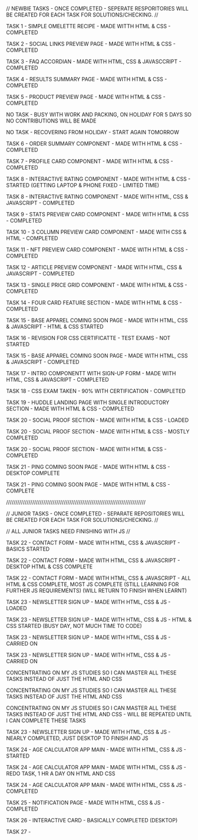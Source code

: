 // NEWBIE TASKS - ONCE COMPLETED - SEPERATE RESPORITORIES WILL BE CREATED FOR EACH TASK FOR SOLUTIONS/CHECKING. //

TASK 1 - SIMPLE OMELETTE RECIPE - MADE WITTH HTML & CSS - COMPLETED

TASK 2 - SOCIAL LINKS PREVIEW PAGE - MADE WITH HTML & CSS - COMPLETED

TASK 3 - FAQ ACCORDIAN - MADE WITH HTML, CSS & JAVASCCRIPT - COMPLETED

TASK 4 - RESULTS SUMMARY PAGE - MADE WITH HTML & CSS - COMPLETED

TASK 5 - PRODUCT PREVIEW PAGE - MADE WITH HTML & CSS - COMPLETED

NO TASK - BUSY WITH WORK AND PACKING, ON HOLIDAY FOR 5 DAYS SO NO CONTRIBUTIONS WILL BE MADE

NO TASK - RECOVERING FROM HOLIDAY - START AGAIN TOMORROW

TASK 6 - ORDER SUMMARY COMPONENT - MADE WITH HTML & CSS - COMPLETED

TASK 7 - PROFILE CARD COMPONENT - MADE WITH HTML & CSS - COMPLETED

TASK 8 - INTERACTIVE RATING COMPONENT - MADE WITH HTML & CSS - STARTED (GETTING LAPTOP & PHONE FIXED - LIMITED TIME)

TASK 8 - INTERACTIVE RATING COMPONENT - MADE WITH HTML, CSS & JAVASCRIPT - COMPLETED

TASK 9 - STATS PREVIEW CARD COMPONENT - MADE WITH HTML & CSS - COMPLETED

TASK 10 - 3 COLUMN PREVIEW CARD COMPONENT - MADE WITH CSS & HTML - COMPLETED

TASK 11 - NFT PREVIEW CARD COMPONENT - MADE WITH HTML & CSS - COMPLETED

TASK 12 - ARTICLE PREVIEW COMPONENT - MADE WITH HTML, CSS & JAVASCRIPT - COMPLETED

TASK 13 - SINGLE PRICE GRID COMPONENT - MADE WITH HTML & CSS - COMPLETED

TASK 14 - FOUR CARD FEATURE SECTION - MADE WITH HTML & CSS - COMPLETED

TASK 15 - BASE APPAREL COMING SOON PAGE - MADE WITH HTML, CSS & JAVASCRIPT - HTML & CSS STARTED

TASK 16 - REVISION FOR CSS CERTIFICATTE - TEST EXAMS - NOT STARTED

TASK 15 - BASE APPAREL COMING SOON PAGE - MADE WITH HTML, CSS & JAVASCRIPT - COMPLETED

TASK 17 - INTRO COMPONENTT WITH SIGN-UP FORM - MADE WITH HTML, CSS & JAVASCRIPT - COMPLETED

TASK 18 - CSS EXAM TAKEN - 90% WITH CERTIFICATION - COMPLETED

TASK 19 - HUDDLE LANDING PAGE WITH SINGLE INTRODUCTORY SECTION - MADE WITH HTML & CSS - COMPLETED

TASK 20 - SOCIAL PROOF SECTION - MADE WITH HTML & CSS - LOADED

TASK 20 - SOCIAL PROOF SECTION - MADE WITH HTML & CSS - MOSTLY COMPLETED

TASK 20 - SOCIAL PROOF SECTION - MADE WITH HTML & CSS - COMPLETED

TASK 21 - PING COMING SOON PAGE - MADE WITH HTML & CSS - DESKTOP COMPLETE

TASK 21 - PING COMING SOON PAGE - MADE WITH HTML & CSS - COMPLETE

///////////////////////////////////////////////////////////////////////////

// JUNIOR TASKS - ONCE COMPLETED - SEPARATE REPOSITORIES WILL BE CREATED FOR EACH TASK FOR SOLUTIONS/CHECKING. //

// ALL JUNIOR TASKS NEED FINISHING WITH JS //

TASK 22 - CONTACT FORM - MADE WITH HTML, CSS & JAVASCRIPT - BASICS STARTED

TASK 22 - CONTACT FORM - MADE WITH HTML, CSS & JAVASCRIPT - DESKTOP HTML & CSS COMPLETE

TASK 22 - CONTACT FORM - MADE WITH HTML, CSS & JAVASCRIPT - ALL HTML & CSS COMPLETE, MOST JS COMPLETE (STILL LEARNING FOR FURTHER JS REQUIREMENTS) (WILL RETURN TO FINISH WHEN LEARNT)

TASK 23 - NEWSLETTER SIGN UP - MADE WITH HTML, CSS & JS - LOADED

TASK 23 - NEWSLETTER SIGN UP - MADE WITH HTML, CSS & JS - HTML & CSS STARTED (BUSY DAY, NOT MUCH TIME TO CODE)

TASK 23 - NEWSLETTER SIGN UP - MADE WITH HTML, CSS & JS - CARRIED ON

TASK 23 - NEWSLETTER SIGN UP - MADE WITH HTML, CSS & JS - CARRIED ON

CONCENTRATING ON MY JS STUDIES SO I CAN MASTER ALL THESE TASKS INSTEAD OF JUST THE HTML AND CSS

CONCENTRATING ON MY JS STUDIES SO I CAN MASTER ALL THESE TASKS INSTEAD OF JUST THE HTML AND CSS

CONCENTRATING ON MY JS STUDIES SO I CAN MASTER ALL THESE TASKS INSTEAD OF JUST THE HTML AND CSS - WILL BE REPEATED UNTIL I CAN COMPLETE THESE TASKS

TASK 23 - NEWSLETTER SIGN UP - MADE WITH HTML, CSS & JS - NEARLY COMPLETED, JUST DESKTOP TO FINISH AND JS

TASK 24 - AGE CALCULATOR APP MAIN - MADE WITH HTML, CSS & JS - STARTED

TASK 24 - AGE CALCULATOR APP MAIN - MADE WITH HTML, CSS & JS - REDO TASK, 1 HR A DAY ON HTML AND CSS

TASK 24 - AGE CALCULATOR APP MAIN - MADE WITH HTML, CSS & JS - COMPLETED

TASK 25 - NOTIFICATION PAGE - MADE WITH HTML, CSS & JS - COMPLETED

TASK 26 - INTERACTIVE CARD - BASICALLY COMPLETED (DESKTOP)

TASK 27 - 